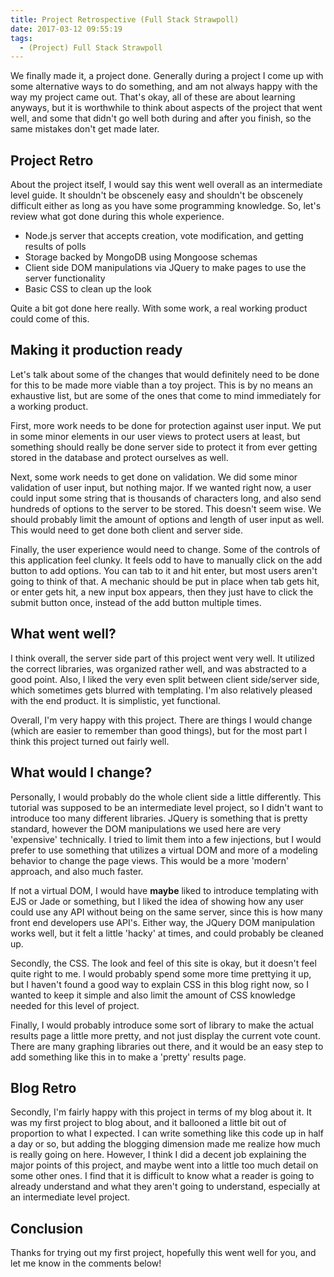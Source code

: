 ```yaml
---
title: Project Retrospective (Full Stack Strawpoll)
date: 2017-03-12 09:55:19
tags:
  - (Project) Full Stack Strawpoll
---
```

We finally made it, a project done.  Generally during a project I come up with some alternative ways to do something, and am not always happy with the way my project came out.  That's okay, all of these are about learning anyways, but it is worthwhile to think about aspects of the project that went well, and some that didn't go well both during and after you finish, so the same mistakes don't get made later.  
<!-- more -->
## Project Retro
About the project itself, I would say this went well overall as an intermediate level guide.  It shouldn't be obscenely easy and shouldn't be obscenely difficult either as long as you have some programming knowledge.  So, let's review what got done during this whole experience.

* Node.js server that accepts creation, vote modification, and getting results of polls
* Storage backed by MongoDB using Mongoose schemas
* Client side DOM manipulations via JQuery to make pages to use the server functionality
* Basic CSS to clean up the look

Quite a bit got done here really.  With some work, a real working product could come of this.  

## Making it production ready
Let's talk about some of the changes that would definitely need to be done for this to be made more viable than a toy project.  This is by no means an exhaustive list, but are some of the ones that come to mind immediately for a working product.

First, more work needs to be done for protection against user input.  We put in some minor elements in our user views to protect users at least, but something should really be done server side to protect it from ever getting stored in the database and protect ourselves as well.  

Next, some work needs to get done on validation.  We did some minor validation of user input, but nothing major.  If we wanted right now, a user could input some string that is thousands of characters long, and also send hundreds of options to the server to be stored.  This doesn't seem wise.  We should probably limit the amount of options and length of user input as well.  This would need to get done both client and server side.

Finally, the user experience would need to change.  Some of the controls of this application feel clunky.  It feels odd to have to manually click on the add button to add options.  You can tab to it and hit enter, but most users aren't going to think of that.  A mechanic should be put in place when tab gets hit, or enter gets hit, a new input box appears, then they just have to click the submit button once, instead of the add button multiple times.

## What went well?
I think overall, the server side part of this project went very well.  It utilized the correct libraries, was organized rather well, and was abstracted to a good point.  Also, I liked the very even split between client side/server side, which sometimes gets blurred with templating.  I'm also relatively pleased with the end product.  It is simplistic, yet functional.

Overall, I'm very happy with this project.  There are things I would change (which are easier to remember than good things), but for the most part I think this project turned out fairly well.

## What would I change?
Personally, I would probably do the whole client side a little differently.  This tutorial was supposed to be an intermediate level project, so I didn't want to introduce too many different libraries.  JQuery is something that is pretty standard, however the DOM manipulations we used here are very 'expensive' technically.  I tried to limit them into a few injections, but I would prefer to use something that utilizes a virtual DOM and more of a modeling behavior to change the page views.  This would be a more 'modern' approach, and also much faster.  

If not a virtual DOM, I would have **maybe** liked to introduce templating with EJS or Jade or something, but I liked the idea of showing how any user could use any API without being on the same server, since this is how many front end developers use API's.  Either way, the JQuery DOM manipulation works well, but it felt a little 'hacky' at times, and could probably be cleaned up.

Secondly, the CSS.  The look and feel of this site is okay, but it doesn't feel quite right to me.  I would probably spend some more time prettying it up, but I haven't found a good way to explain CSS in this blog right now, so I wanted to keep it simple and also limit the amount of CSS knowledge needed for this level of project.

Finally, I would probably introduce some sort of library to make the actual results page a little more pretty, and not just display the current vote count.  There are many graphing libraries out there, and it would be an easy step to add something like this in to make a 'pretty' results page.

## Blog Retro
Secondly, I'm fairly happy with this project in terms of my blog about it.  It was my first project to blog about, and it ballooned a little bit out of proportion to what I expected.  I can write something like this code up in half a day or so, but adding the blogging dimension made me realize how much is really going on here.  However, I think I did a decent job explaining the major points of this project, and maybe went into a little too much detail on some other ones.  I find that it is difficult to know what a reader is going to already understand and what they aren't going to understand, especially at an intermediate level project.  

## Conclusion
Thanks for trying out my first project, hopefully this went well for you, and let me know in the comments below!
